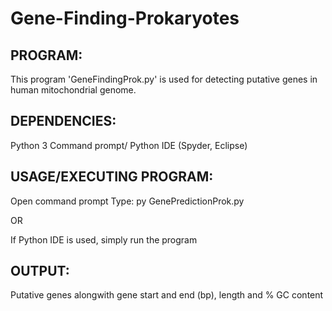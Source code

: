 # Gene-Finding-Prokaryotes

## PROGRAM: 

This program 'GeneFindingProk.py' is used for detecting putative genes in human mitochondrial genome.

## DEPENDENCIES:

Python 3 
Command prompt/ Python IDE (Spyder, Eclipse)

## USAGE/EXECUTING PROGRAM:

Open command prompt
Type:  py GenePredictionProk.py

OR

If Python IDE is used, simply run the program

## OUTPUT:
	
Putative genes alongwith gene start and end (bp), length and % GC content
